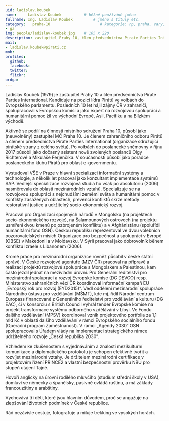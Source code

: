 ```yaml
---
uid: ladislav.koubek
name:     Ladislav Koubek          # běžně používáné jméno
fullname: Ing. Ladislav Koubek         # jméno s tituly etc.
category:   praha-10                      # kategorie: rp, praha, vary, hradec, jmk, senat
- ga
img: people/ladislav-koubek.jpg    # 165 x 220
description: zastupitel Prahy 10, člen předsednictva Pirate Parties International, kandidát na pozici lídra Pirátů ve volbách do Evropského parlamentu                      # kratký popis, max 160 znaků
mail:
- ladislav.koubek@pirati.cz
mob:                          
profiles:
  github:     
  facebook:         
  twitter:                 
  flickr:        
ordga: 
---
```


Ladislav Koubek (1979) je zastupitel Prahy 10 a člen předsednictva Pirate Parties International. Kandiduje na pozici lídra Pirátů ve volbách do Evropského parlamentu. Posledních 10 let hájil zájmy ČR v zahraničí, spolupracoval s Evropskou komisí a jako expert na rozvojovou spolupráci a humanitární pomoc žil ve východní Evropě, Asii, Pacifiku a na Blízkém východě. 

Aktivně se podílí na činnosti místního sdružení Praha 10, působí jako (neuvolněný) zastupitel MČ Praha 10. Je členem zahraničního odboru Pirátů a členem předsednictva Pirate Parties International (organizace sdružující pirátské strany z celého světa). Po volbách do poslanecké sněmovny v říjnu 2017 působil jako dočasný asistent nově zvolených poslanců Olgy Richterové a Mikuláše Ferjenčíka. V současnosti působí jako poradce poslaneckého klubu Pirátů pro oblast e-governmentu.

Vystudoval VŠE v Praze v hlavní specializaci informační systémy a technologie, a několik let pracoval jako konzultant implementace systémů SAP. Vedlejší specializace rozvojová studia ho však po absolutoriu (2006) nasměrovala do oblasti mezinárodních vztahů. Specializuje se na rozvojovou spolupráci s nejchudšími zeměmi světa a humanitární pomoc v konflikty zasažených oblastech, prevenci konfliktů skrze metody restorativní justice a udržitelný socio-ekonomický rozvoj.

Pracoval pro Organizaci spojených národů v Mongolsku (na projektech socio-ekonomického rozvoje), na Šalamounových ostrovech (na projektu usmíření dvou kmenů po ozbrojeném konfliktu) a v Afghánistánu (spoluřídil humanitární fond OSN). Českou republiku reprezentoval ve dvou volebních pozorovatelských misích Organizace pro bezpečnost a spolupráci v Evropě (OBSE) v Makedonii a v Moldavsku. V Sýrii pracoval jako dobrovolník během konfliktu Izraele s Libanonem (2006).

Kromě práce pro mezinárodní organizace rovněž působil v české státní správě. V České rozvojové agentuře (MZV ČR) pracoval na přípravě a realizaci projektů rozvojové spolupráce s Mongolskem a Palestinou, kam často jezdil jednat na mezivládní úrovni. Pro Generální ředitelství pro mezinárodní spolupráci a rozvoj Evropské komise (DG DEVCO) resp. Ministerstvo zahraničních věcí ČR koordinoval informační kampaň EU „Evropský rok pro rozvoj (EYD2015)“. Vedl oddělení mezinárodní spolupráce Národního ústavu pro vzdělávání (MŠMT), kde mj. řídil Národní centrum Europass financované z Generálního ředitelství pro vzdělávání a kulturu (DG EAC), či v konsorciu s British Council vyhrál tender Evropské komise na projekt transformace systému odborného vzdělávání v Libyi. Ve Fondu dalšího vzdělávání (MPSV) koordinoval vznik projektového portfolia za 1,1 mld Kč v oblasti dalšího vzdělávání v rámci Evropského sociálního fondu (Operační program Zaměstnanost). V rámci „Agendy 2030“ OSN spolupracoval s Úřadem vlády na implementaci strategického rámce udržitelného rozvoje „Česká republika 2030“. 

Vzhledem ke zkušenostem s vyjednáváním a znalosti mezikulturní komunikace a diplomatického protokolu je schopen efektivně tvořit a rozvíjet mezinárodní vztahy. Je držitelem mezinárodní certifikace v projektovém řízení PRINCE2 a vlastní bezpečnostní prověrku NBÚ pro stupeň utajení Tajné. 

Hovoří anglicky na úrovni rodilého mluvčího (studium střední školy v USA), domluví se německy a španělsky, pasivně ovládá ruštinu, a má základy francouzštiny a arabštiny.

Vychovává tři děti, které jsou hlavním důvodem, proč se angažuje na zlepšování životních podmínek v České republice.

Rád nezávisle cestuje, fotografuje a miluje trekking ve vysokých horách.
